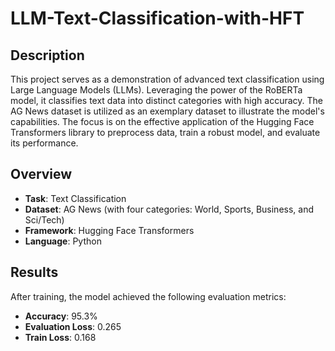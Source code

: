 # LLM-Text-Classification-with-HFT

## Description
This project serves as a demonstration of advanced text classification using Large Language Models (LLMs). Leveraging the power of the RoBERTa model, it classifies text data into distinct categories with high accuracy. 
The AG News dataset is utilized as an exemplary dataset to illustrate the model's capabilities. The focus is on the effective application of the Hugging Face Transformers library to preprocess data, train a robust model, and evaluate its performance.

## Overview

- **Task**: Text Classification
- **Dataset**: AG News (with four categories: World, Sports, Business, and Sci/Tech)
- **Framework**: Hugging Face Transformers
- **Language**: Python

## Results
After training, the model achieved the following evaluation metrics:
- **Accuracy**: 95.3%
- **Evaluation Loss**: 0.265
- **Train Loss**: 0.168
